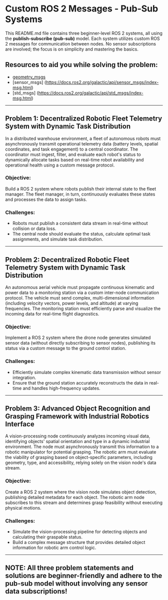 # Custom ROS 2 Messages - Pub-Sub Systems

This README.md file contains three beginner-level ROS 2 systems, all using the **publish-subscribe (pub-sub)** model. 
Each system utilizes custom ROS 2 messages for communication between nodes. No sensor subscriptions are involved; the focus is on simplicity and mastering the basics.

## Resources to aid you while solving the problem:
- [geometry_msgs](https://docs.ros2.org/galactic/api/geometry_msgs/index-msg.html)
- [sensor_msgs] (https://docs.ros2.org/galactic/api/sensor_msgs/index-msg.html)
- [std_msgs] (https://docs.ros2.org/galactic/api/std_msgs/index-msg.html)

------------------------------------------------------------

## Problem 1: Decentralized Robotic Fleet Telemetry System with Dynamic Task Distribution
In a distributed warehouse environment, a fleet of autonomous robots must asynchronously transmit operational telemetry data (battery levels, spatial coordinates, and 
task engagement) to a central coordinator. The coordinator must ingest, filter, and evaluate each robot's status to dynamically allocate tasks based on real-time robot 
availability and operational health using a custom message protocol.

### Objective: 
Build a ROS 2 system where robots publish their internal state to the fleet manager. The fleet manager, in turn, continuously evaluates these states and processes 
the data to assign tasks.

### Challenges:
- Robots must publish a consistent data stream in real-time without collision or data loss.
- The central node should evaluate the status, calculate optimal task assignments, and simulate task distribution.

---------------------------------------------------------------

## Problem 2: Decentralized Robotic Fleet Telemetry System with Dynamic Task Distribution
An autonomous aerial vehicle must propagate continuous kinematic and power data to a monitoring station via a custom inter-node communication protocol. 
The vehicle must send complex, multi-dimensional information (including velocity vectors, power levels, and altitude) at varying frequencies. 
The monitoring station must efficiently parse and visualize the incoming data for real-time flight diagnostics.

### Objective:
 Implement a ROS 2 system where the drone node generates simulated sensor data (without directly subscribing to sensor nodes),
 publishing its status via a custom message to the ground control station.
 
 ### Challenges:
 - Efficiently simulate complex kinematic data transmission without sensor integration.
 - Ensure that the ground station accurately reconstructs the data in real-time and handles high-frequency updates.

----------------------------------------------------------------

## Problem 3: Advanced Object Recognition and Grasping Framework with Industrial Robotics Interface
A vision-processing node continuously analyzes incoming visual data, identifying objects' spatial orientation and type in a dynamic industrial environment. 
The node must asynchronously transmit this information to a robotic manipulator for potential grasping. The robotic arm must evaluate the viability of grasping based on
object-specific parameters, including geometry, type, and accessibility, relying solely on the vision node's data stream.

### Objective:
Create a ROS 2 system where the vision node simulates object detection, publishing detailed
metadata for each object. The robotic arm node subscribes to this stream and determines grasp 
feasibility without executing physical motions.

### Challenges:
- Simulate the vision-processing pipeline for detecting objects and calculating their graspable status.
- Build a complex message structure that provides detailed object information for robotic arm control logic.

-----------------------------------------------------
## NOTE: All three problem statements and solutions are beginner-friendly and adhere to the pub-sub model without involving any sensor data subscriptions!
